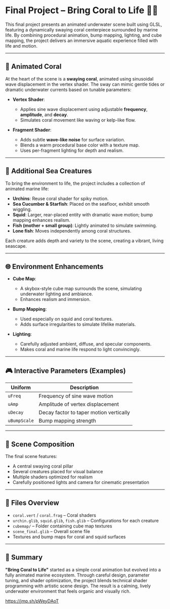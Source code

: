 # Final Project – Bring Coral to Life 🌊🐠

This final project presents an animated underwater scene built using GLSL, featuring a dynamically swaying coral centerpiece surrounded by marine life. By combining procedural animation, bump mapping, lighting, and cube mapping, the project delivers an immersive aquatic experience filled with life and motion.

---

## 🌿 Animated Coral

At the heart of the scene is a **swaying coral**, animated using sinusoidal wave displacement in the vertex shader. The sway can mimic gentle tides or dramatic underwater currents based on tunable parameters:

- **Vertex Shader**:
  - Applies sine wave displacement using adjustable **frequency**, **amplitude**, and **decay**.
  - Simulates coral movement like waving or kelp-like flow.

- **Fragment Shader**:
  - Adds subtle **wave-like noise** for surface variation.
  - Blends a warm procedural base color with a texture map.
  - Uses per-fragment lighting for depth and realism.

---

## 🐙 Additional Sea Creatures

To bring the environment to life, the project includes a collection of animated marine life:

- **Urchins**: Reuse coral shader for spiky motion.
- **Sea Cucumber & Starfish**: Placed on the seafloor, exhibit smooth wiggling.
- **Squid**: Larger, rear-placed entity with dramatic wave motion; bump mapping enhances realism.
- **Fish (mother + small group)**: Lightly animated to simulate swimming.
- **Lone fish**: Moves independently among coral structures.

Each creature adds depth and variety to the scene, creating a vibrant, living seascape.

---

## 🌐 Environment Enhancements

- **Cube Map**:
  - A skybox-style cube map surrounds the scene, simulating underwater lighting and ambiance.
  - Enhances realism and immersion.

- **Bump Mapping**:
  - Used especially on squid and coral textures.
  - Adds surface irregularities to simulate lifelike materials.

- **Lighting**:
  - Carefully adjusted ambient, diffuse, and specular components.
  - Makes coral and marine life respond to light convincingly.

---

## 🎮 Interactive Parameters (Examples)

| Uniform        | Description                              |
|----------------|------------------------------------------|
| `uFreq`        | Frequency of sine wave motion            |
| `uAmp`         | Amplitude of vertex displacement         |
| `uDecay`       | Decay factor to taper motion vertically  |
| `uBumpScale`   | Bump mapping strength                    |

---

## 📸 Scene Composition

The final scene features:

- A central swaying coral pillar
- Several creatures placed for visual balance
- Multiple shaders optimized for realism
- Carefully positioned lights and camera for cinematic presentation

---

## 📂 Files Overview

- `coral.vert` / `coral.frag` – Coral shaders
- `urchin.glib`, `squid.glib`, `fish.glib` – Configurations for each creature
- `cubemap/` – Folder containing cube map textures
- `scene_final.glib` – Overall scene file
- Textures and bump maps for coral and squid surfaces

---

## 📝 Summary

**"Bring Coral to Life"** started as a simple coral animation but evolved into a fully animated marine ecosystem. Through careful design, parameter tuning, and shader optimization, the project blends technical shader programming with artistic scene design. The result is a calming, lively underwater environment that feels organic and visually rich.

https://jmp.sh/pWeyDAoT